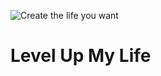 ![Create the life you want](https://images.pexels.com/photos/60219/pexels-photo-60219.jpeg?w=1260&h=750&auto=compress&cs=tinysrgb)

# Level Up My Life
